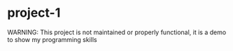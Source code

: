 # project-1

WARNING: This project is not maintained or properly functional, it is a demo to show my programming skills
